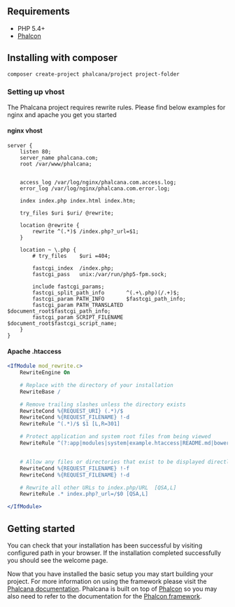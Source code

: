 ## Requirements

 - PHP 5.4+
 - [Phalcon](http://phalconphp.com/en/download)


## Installing with composer

```bash
composer create-project phalcana/project project-folder
```

### Setting up vhost

The Phalcana project requires rewrite rules. Please find below examples for nginx and apache you get you started

#### nginx vhost

```nginx
server {
    listen 80;
    server_name phalcana.com;
    root /var/www/phalcana;


    access_log /var/log/nginx/phalcana.com.access.log;
    error_log /var/log/nginx/phalcana.com.error.log;

    index index.php index.html index.htm;

    try_files $uri $uri/ @rewrite;

    location @rewrite {
        rewrite ^(.*)$ /index.php?_url=$1;
    }

    location ~ \.php {
        # try_files    $uri =404;

        fastcgi_index  /index.php;
        fastcgi_pass   unix:/var/run/php5-fpm.sock;

        include fastcgi_params;
        fastcgi_split_path_info       ^(.+\.php)(/.+)$;
        fastcgi_param PATH_INFO       $fastcgi_path_info;
        fastcgi_param PATH_TRANSLATED $document_root$fastcgi_path_info;
        fastcgi_param SCRIPT_FILENAME $document_root$fastcgi_script_name;
    }
}
```

#### Apache .htaccess

```apache
<IfModule mod_rewrite.c>
    RewriteEngine On

    # Replace with the directory of your installation
    RewriteBase /

    # Remove trailing slashes unless the directory exists
    RewriteCond %{REQUEST_URI} (.*)/$
    RewriteCond %{REQUEST_FILENAME} !-d
    RewriteRule ^(.*)/$ $1 [L,R=301]

    # Protect application and system root files from being viewed
    RewriteRule ^(?:app|modules|system|example.htaccess|README.md|bower.json|Gruntfile.js|composer.json|package.json|phalcana|phalcana.bat)\b.* index.php?_url=/$0 [QSA,L]


    # Allow any files or directories that exist to be displayed directly
    RewriteCond %{REQUEST_FILENAME} !-f
    RewriteCond %{REQUEST_FILENAME} !-d

    # Rewrite all other URLs to index.php/URL  [QSA,L]
    RewriteRule .* index.php?_url=/$0 [QSA,L]

</IfModule>
```

## Getting started

You can check that your installation has been successful by visiting configured path in your browser. If the installation completed successfully you should see the welcome page.

Now that you have installed the basic setup you may start building your project. For more information on using the framework please visit the [Phalcana documentation](http://phalcana.com/guide). Phalcana is built on top of [Phalcon](http://phalconphp.com/en/download) so you may also need to refer to the documentation for the [Phalcon framework](http://docs.phalconphp.com/).

